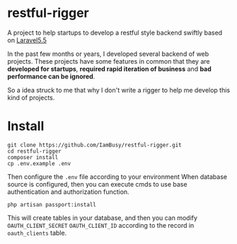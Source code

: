 # restful-rigger
A project to help startups to develop a restful style backend swiftly based on [Laravel5.5](https://laravel.com)

In the past few months or years, I developed several backend of web projects. These projects have some
features in common that they are **developed for startups**, **required rapid iteration of business** and 
**bad performance can be ignored**. 

So a idea struck to me that why I don't write a rigger to help me develop this kind of projects.

# Install
```
git clone https://github.com/IamBusy/restful-rigger.git
cd restful-rigger
composer install
cp .env.example .env
```

Then configure the `.env` file according to your environment
When database source is configured, then you can execute cmds 
to use base authentication and authorization function.

```
php artisan passport:install
```

This will create tables in your database, and then you can
modify `OAUTH_CLIENT_SECRET` `OAUTH_CLIENT_ID` according to the
record in `oauth_clients` table.